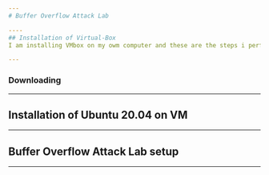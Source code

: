 ```yaml
---
# Buffer Overflow Attack Lab

----
## Installation of Virtual-Box
I am installing VMbox on my owm computer and these are the steps i performed.

---
```

### Downloading

---
## Installation of Ubuntu 20.04 on VM

---
## Buffer Overflow Attack Lab setup
---
